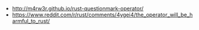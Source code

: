 - http://m4rw3r.github.io/rust-questionmark-operator/
- https://www.reddit.com/r/rust/comments/4ygei4/the_operator_will_be_harmful_to_rust/
